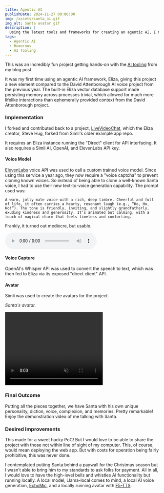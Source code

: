 ```yaml
---
title: Agentic AI
publishDate: 2024-11-27 00:00:00
img: /assets/santa_ai.gif
img_alt: Santa avatar gif
description: |
  Using the latest tools and frameworks for creating an agentic AI, I made a clone of Santa, myself, and my mother-in-law.
tags:
  - Agentic AI
  - Humorous
  - AI Tooling
---
```


This was an incredibly fun project getting hands-on with the [AI tooling](https://www.raysmets.me/blog/agentic-ai) from my blog post.

It was my first time using an agentic AI framework, Eliza, giving this project a new element compared to the David Attenborough AI voice project from the previous year. The built-in Eliza vector database support made persisting memory across processes trivial, which allowed for much more lifelike interactions than ephemerally provided context from the David Attenborough project.

### Implementation

I forked and contributed back to a project, [LiveVideoChat](https://github.com/rsmets/LiveVideoChat), which the Eliza creator, Steve Hug, forked from Simli's older example app repo.

It requires an Eliza instance running the "Direct" client for API interfacing. It also requires a Simli AI, OpenAI, and ElevenLabs API key.

#### Voice Model

[ElevenLabs](https://elevenlabs.io/) voice API was used to call a custom trained voice model. Since using this service a year ago, they now require a "voice captcha" to prevent cloning known voices. So instead of being able to clone a well-known Santa voice, I had to use their new text-to-voice generation capability. The prompt used was:

`A warm, jolly male voice with a rich, deep timbre. Cheerful and full of life, it often carries a hearty, resonant laugh (e.g., “Ho, Ho, Ho!”). The tone is friendly, inviting, and slightly grandfatherly, exuding kindness and generosity. It’s animated but calming, with a touch of magical charm that feels timeless and comforting.`

Frankly, it turned out mediocre, but usable.

<audio controls>
  <source src="/assets/voice_preview_SantaEuro.mp3" type="audio/mp3">
  Your browser does not support the audio element.
</audio>

#### Voice Capture

OpenAI's Whisper API was used to convert the speech to text, which was then fed to Eliza via its exposed "direct client" API.

#### Avatar

Simli was used to create the avatars for the project.

_Santa's avatar._

<video width="320" height="240" controls autoplay loop muted>
  <source src="/assets/santa_ai.mp4" type="video/mp4">
  Your browser does not support the video tag.
</video>

### Final Outcome

Putting all the pieces together, we have Santa with his own unique personality, diction, voice, complexion, and memories. Pretty remarkable! Enjoy the demonstration video of me talking with Santa.

### Desired Improvements

This made for a sweet hacky PoC! But I would love to be able to share the project with those not within line of sight of my computer. This, of course, would mean deploying the web app. But with costs for operation being fairly prohibitive, this was never done.

I contemplated putting Santa behind a paywall for the Christmas season but I wasn't able to bring him to my standards to ask folks for payment. All in all, I would love to have the high-level bells and whistles AI functionality but running locally. A local model, Llama-local comes to mind, a local AI voice generation, [EchoMic](https://github.com/antgroup/echomimic), and a locally running avatar with [F5-TTS](https://github.com/SWivid/F5-TTS).
